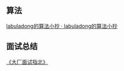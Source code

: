 ## 算法

[labuladong的算法小抄 · labuladong的算法小抄](https://labuladong.github.io/ebook/)





## 面试总结

[《大厂面试指北》](http://notfound9.github.io/interviewGuide/#/)



